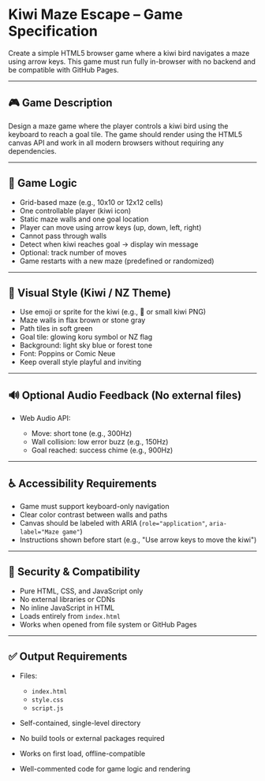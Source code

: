 # Kiwi Maze Escape – Game Specification

Create a simple HTML5 browser game where a kiwi bird navigates a maze using arrow keys. This game must run fully in-browser with no backend and be compatible with GitHub Pages.

---

## 🎮 Game Description

Design a maze game where the player controls a kiwi bird using the keyboard to reach a goal tile. The game should render using the HTML5 canvas API and work in all modern browsers without requiring any dependencies.

---

## 🧠 Game Logic

* Grid-based maze (e.g., 10x10 or 12x12 cells)
* One controllable player (kiwi icon)
* Static maze walls and one goal location
* Player can move using arrow keys (up, down, left, right)
* Cannot pass through walls
* Detect when kiwi reaches goal → display win message
* Optional: track number of moves
* Game restarts with a new maze (predefined or randomized)

---

## 🎨 Visual Style (Kiwi / NZ Theme)

* Use emoji or sprite for the kiwi (e.g., 🥝 or small kiwi PNG)
* Maze walls in flax brown or stone gray
* Path tiles in soft green
* Goal tile: glowing koru symbol or NZ flag
* Background: light sky blue or forest tone
* Font: Poppins or Comic Neue
* Keep overall style playful and inviting

---

## 🔊 Optional Audio Feedback (No external files)

* Web Audio API:

  * Move: short tone (e.g., 300Hz)
  * Wall collision: low error buzz (e.g., 150Hz)
  * Goal reached: success chime (e.g., 900Hz)

---

## ♿ Accessibility Requirements

* Game must support keyboard-only navigation
* Clear color contrast between walls and paths
* Canvas should be labeled with ARIA (`role="application"`, `aria-label="Maze game"`)
* Instructions shown before start (e.g., "Use arrow keys to move the kiwi")

---

## 🔐 Security & Compatibility

* Pure HTML, CSS, and JavaScript only
* No external libraries or CDNs
* No inline JavaScript in HTML
* Loads entirely from `index.html`
* Works when opened from file system or GitHub Pages

---

## ✅ Output Requirements

* Files:

  * `index.html`
  * `style.css`
  * `script.js`
* Self-contained, single-level directory
* No build tools or external packages required
* Works on first load, offline-compatible
* Well-commented code for game logic and rendering
